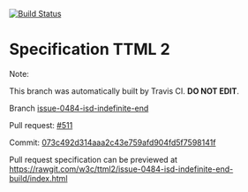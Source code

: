 [![Build Status](https://travis-ci.org/w3c/ttml2.svg?branch=issue-0484-isd-indefinite-end)](https://travis-ci.org/w3c/ttml2)


# Specification TTML 2


Note:


This branch was automatically built by Travis CI. <b>DO NOT EDIT</b>.


 Branch [issue-0484-isd-indefinite-end](https://github.com/w3c/ttml2/tree/issue-0484-isd-indefinite-end)


 Pull request: [#511](https://github.com/w3c/ttml2/pull/511)


 Commit: [073c492d314aaa2c43e759afd904fd5f7598141f](https://github.com/w3c/ttml2/commit/073c492d314aaa2c43e759afd904fd5f7598141f)

Pull request specification can be previewed at https://rawgit.com/w3c/ttml2/issue-0484-isd-indefinite-end-build/index.html



